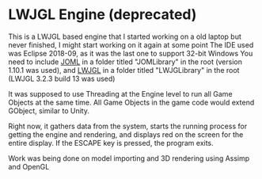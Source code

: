 # LWJGL Engine (deprecated)

This is a LWJGL based engine that I started working on a old laptop but never finished, I might start working on it again at some point
The IDE used was Eclipse 2018-09, as it was the last one to support 32-bit Windows
You need to include [JOML](github.com/JOML-CI/JOML) in a folder titled "JOMLibrary" in the root (version 1.10.1 was used), and [LWJGL](lwjgl.org) in a folder titled "LWJGLibrary" in the root (LWJGL 3.2.3 build 13 was used)


It was supposed to use Threading at the Engine level to run all Game Objects at the same time. All Game Objects in the game code would extend GObject, similar to Unity.

Right now, it gathers data from the system, starts the running process for getting the engine and rendering, and displays red on the screen for the entire display.
If the ESCAPE key is pressed, the program exits.

Work was being done on model importing and 3D rendering using Assimp and OpenGL
